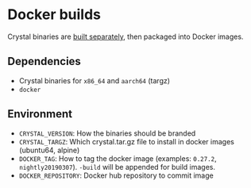# Docker builds

Crystal binaries are [built separately](../linux/README.md), then packaged into Docker images.

## Dependencies

- Crystal binaries for `x86_64` and `aarch64` (targz)
- `docker`

## Environment

- `CRYSTAL_VERSION`: How the binaries should be branded
- `CRYSTAL_TARGZ`: Which crystal.tar.gz file to install in docker images (ubuntu64, alpine)
- `DOCKER_TAG`: How to tag the docker image (examples: `0.27.2`, `nightly20190307`). `-build` will be appended for build images.
- `DOCKER_REPOSITORY`: Docker hub repository to commit image
